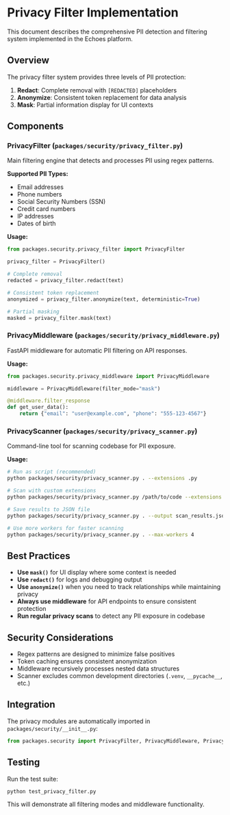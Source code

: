 # Privacy Filter Implementation

This document describes the comprehensive PII detection and filtering system implemented in the Echoes platform.

## Overview

The privacy filter system provides three levels of PII protection:

1. **Redact**: Complete removal with `[REDACTED]` placeholders
2. **Anonymize**: Consistent token replacement for data analysis
3. **Mask**: Partial information display for UI contexts

## Components

### PrivacyFilter (`packages/security/privacy_filter.py`)

Main filtering engine that detects and processes PII using regex patterns.

**Supported PII Types:**
- Email addresses
- Phone numbers
- Social Security Numbers (SSN)
- Credit card numbers
- IP addresses
- Dates of birth

**Usage:**
```python
from packages.security.privacy_filter import PrivacyFilter

privacy_filter = PrivacyFilter()

# Complete removal
redacted = privacy_filter.redact(text)

# Consistent token replacement
anonymized = privacy_filter.anonymize(text, deterministic=True)

# Partial masking
masked = privacy_filter.mask(text)
```

### PrivacyMiddleware (`packages/security/privacy_middleware.py`)

FastAPI middleware for automatic PII filtering on API responses.

**Usage:**
```python
from packages.security.privacy_middleware import PrivacyMiddleware

middleware = PrivacyMiddleware(filter_mode="mask")

@middleware.filter_response
def get_user_data():
    return {"email": "user@example.com", "phone": "555-123-4567"}
```

### PrivacyScanner (`packages/security/privacy_scanner.py`)

Command-line tool for scanning codebase for PII exposure.

**Usage:**
```bash
# Run as script (recommended)
python packages/security/privacy_scanner.py . --extensions .py

# Scan with custom extensions
python packages/security/privacy_scanner.py /path/to/code --extensions .py,.txt,.md

# Save results to JSON file
python packages/security/privacy_scanner.py . --output scan_results.json

# Use more workers for faster scanning
python packages/security/privacy_scanner.py . --max-workers 4
```

## Best Practices

- **Use `mask()`** for UI display where some context is needed
- **Use `redact()`** for logs and debugging output
- **Use `anonymize()`** when you need to track relationships while maintaining privacy
- **Always use middleware** for API endpoints to ensure consistent protection
- **Run regular privacy scans** to detect any PII exposure in codebase

## Security Considerations

- Regex patterns are designed to minimize false positives
- Token caching ensures consistent anonymization
- Middleware recursively processes nested data structures
- Scanner excludes common development directories (`.venv`, `__pycache__`, etc.)

## Integration

The privacy modules are automatically imported in `packages/security/__init__.py`:

```python
from packages.security import PrivacyFilter, PrivacyMiddleware, PrivacyScanner
```

## Testing

Run the test suite:

```bash
python test_privacy_filter.py
```

This will demonstrate all filtering modes and middleware functionality.
